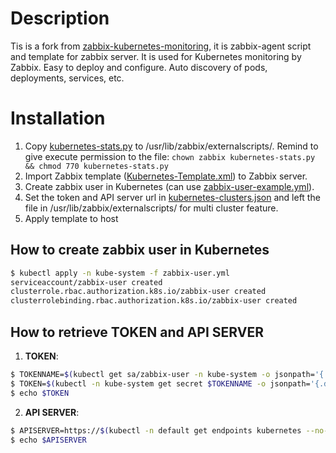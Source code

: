 # Description
Tis is a fork from [zabbix-kubernetes-monitoring](https://github.com/sleepka/zabbix-kubernetes-monitoring), it is zabbix-agent script and template for zabbix server. It is used for Kubernetes monitoring by Zabbix. Easy to deploy and configure. Auto discovery of pods, deployments, services, etc.

# Installation
1. Copy [kubernetes-stats.py](https://raw.githubusercontent.com/EduardCloud/zabbix-kubernetes-monitoring/master/kubernetes-stats.py) to /usr/lib/zabbix/externalscripts/. Remind to give execute permission to the file: ``chown zabbix kubernetes-stats.py && chmod 770 kubernetes-stats.py``
2. Import Zabbix template ([Kubernetes-Template.xml](https://raw.githubusercontent.com/EduardCloud/zabbix-kubernetes-monitoring/master/Kubernetes-Template.xml)) to Zabbix server.
3. Create zabbix user in Kubernetes (can use [zabbix-user-example.yml](https://raw.githubusercontent.com/EduardCloud/zabbix-kubernetes-monitoring/master/zabbix-user.yml)).
4. Set the token and API server url in [kubernetes-clusters.json](https://raw.githubusercontent.com/EduardCloud/zabbix-kubernetes-monitoring/master/kubernetes-clusters.json) and left the file in /usr/lib/zabbix/externalscripts/ for multi cluster feature.
5. Apply template to host

## How to create zabbix user in Kubernetes
```bash
$ kubectl apply -n kube-system -f zabbix-user.yml 
serviceaccount/zabbix-user created
clusterrole.rbac.authorization.k8s.io/zabbix-user created
clusterrolebinding.rbac.authorization.k8s.io/zabbix-user created
```

## How to retrieve TOKEN and API SERVER
1. **TOKEN**:
```bash
$ TOKENNAME=$(kubectl get sa/zabbix-user -n kube-system -o jsonpath='{.secrets[0].name}')
$ TOKEN=$(kubectl -n kube-system get secret $TOKENNAME -o jsonpath='{.data.token}'| base64 --decode)
$ echo $TOKEN
```
2. **API SERVER**:
```bash
$ APISERVER=https://$(kubectl -n default get endpoints kubernetes --no-headers | awk '{ print $2 }')
$ echo $APISERVER
```
